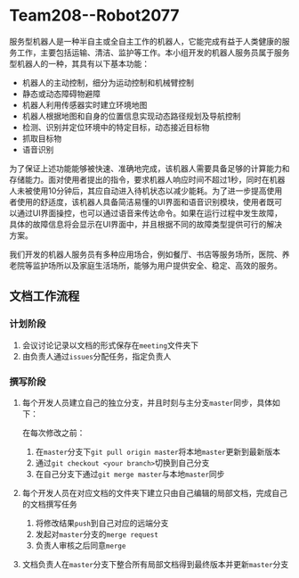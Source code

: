 # Team208--Robot2077

服务型机器人是一种半自主或全自主工作的机器人，它能完成有益于人类健康的服务工作，主要包括运输、清洁、监护等工作。本小组开发的机器人服务员属于服务型机器人的一种，其具有以下基本功能：

- 机器人的主动控制，细分为运动控制和机械臂控制
- 静态或动态障碍物避障
- 机器人利用传感器实时建立环境地图
- 机器人根据地图和自身的位置信息实现动态路径规划及导航控制
- 检测、识别并定位环境中的特定目标，动态接近目标物
- 抓取目标物
- 语音识别

为了保证上述功能能够被快速、准确地完成，该机器人需要具备足够的计算能力和存储能力。面对使用者提出的指令，要求机器人响应时间不超过1秒，同时在机器人未被使用10分钟后，其应自动进入待机状态以减少能耗。为了进一步提高使用者使用的舒适度，该机器人具备简洁易懂的UI界面和语音识别模块，使用者既可以通过UI界面操控，也可以通过语音来传达命令。如果在运行过程中发生故障，具体的故障信息将会显示在UI界面中，并且根据不同的故障类型提供可行的解决方案。

我们开发的机器人服务员有多种应用场合，例如餐厅、书店等服务场所，医院、养老院等监护场所以及家庭生活场所，能够为用户提供安全、稳定、高效的服务。



## 文档工作流程

### 计划阶段

1. 会议讨论记录以文档的形式保存在`meeting`文件夹下
2. 由负责人通过`issues`分配任务，指定负责人

### 撰写阶段

1. 每个开发人员建立自己的独立分支，并且时刻与主分支`master`同步，具体如下：

   在每次修改之前：

   1. 在`master`分支下`git pull origin master`将本地`master`更新到最新版本
   2. 通过`git checkout <your branch>`切换到自己分支
   3. 在自己分支下通过`git merge master`与本地`master`同步

2. 每个开发人员在对应文档的文件夹下建立只由自己编辑的局部文档，完成自己的文档撰写任务

   1. 将修改结果`push`到自己对应的远端分支
   2. 发起对`master`分支的`merge request`
   3. 负责人审核之后同意`merge`

3. 文档负责人在`master`分支下整合所有局部文档得到最终版本并更新`master`分支